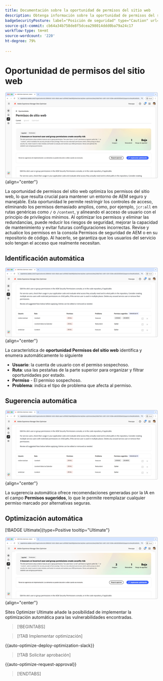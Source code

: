 ```yaml
---
title: Documentación sobre la oportunidad de permisos del sitio web
description: Obtenga información sobre la oportunidad de permisos del sitio web y cómo utilizarla para aumentar la seguridad en el sitio web.
badgeSecurityPosture: label="Posición de seguridad" type="Caution" url="../../opportunity-types/security-posture.md" tooltip="Posición de seguridad"
source-git-commit: cb64a34b758de8f5dcea298014ddd0ba79a24c17
workflow-type: tm+mt
source-wordcount: '220'
ht-degree: 79%

---
```



# Oportunidad de permisos del sitio web

![Oportunidad de permisos del sitio web](./assets/website-permissions/hero.png){align="center"}

La oportunidad de permisos del sitio web optimiza los permisos del sitio web, lo que resulta crucial para mantener un entorno de AEM seguro y manejable. Esta oportunidad le permite restringir los controles de acceso, eliminando los permisos demasiado amplios, como, por ejemplo, `jcr:all` en rutas genéricas como `/` o `/content`, y alineando el acceso de usuario con el principio de privilegios mínimos. Al optimizar los permisos y eliminar las redundancias, puede reducir los riesgos de seguridad, mejorar la capacidad de mantenimiento y evitar futuras configuraciones incorrectas. Revise y actualice los permisos en la consola Permisos de seguridad de AEM o en su repositorio de código. Al hacerlo, se garantiza que los usuarios del servicio solo tengan el acceso que realmente necesitan.

## Identificación automática

![Identificación automática de los permisos del sitio web](./assets/website-permissions/auto-identify.png){align="center"}

La característica de **oportunidad Permisos del sitio web** identifica y enumera automáticamente lo siguiente

* **Usuario**: la cuenta de usuario con el permiso sospechoso.
* **Ruta**: usa las pestañas de la parte superior para organizar y filtrar oportunidades por estado.
* **Permiso** - El permiso sospechoso.
* **Problema**: indica el tipo de problema que afecta al permiso.

## Sugerencia automática

![Sugerencia automática de vulnerabilidades del sitio web](./assets/website-permissions/auto-suggest.png){align="center"}

La sugerencia automática ofrece recomendaciones generadas por la IA en el campo **Permisos sugeridos**, lo que le permite reemplazar cualquier permiso marcado por alternativas seguras.

## Optimización automática

[!BADGE Ultimate]{type=Positive tooltip="Ultimate"}

![Optimización automática de los permisos del sitio web](./assets/website-permissions/auto-optimize.png){align="center"}

Sites Optimizer Ultimate añade la posibilidad de implementar la optimización automática para las vulnerabilidades encontradas.

>[!BEGINTABS]

>[!TAB Implementar optimización]

{{auto-optimize-deploy-optimization-slack}}

>[!TAB Solicitar aprobación]

{{auto-optimize-request-approval}}

>[!ENDTABS]
